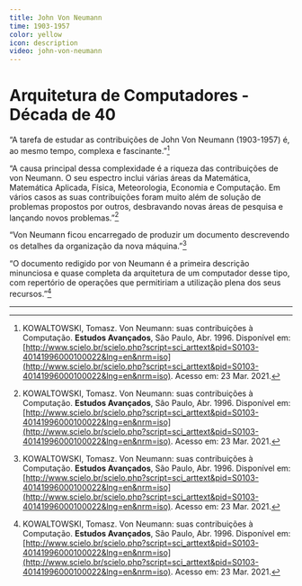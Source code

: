 ```yaml
---
title: John Von Neumann
time: 1903-1957
color: yellow
icon: description
video: john-von-neumann
---
```


# Arquitetura de Computadores -  Década de 40

“A tarefa de estudar as contribuições de John Von Neumann (1903-1957) é, ao mesmo tempo, complexa e fascinante.”[^kowaltowski]

“A causa principal dessa complexidade é a riqueza das contribuições de von Neumann. O seu espectro inclui várias áreas da Matemática, Matemática Aplicada, Física, Meteorologia, Economia e Computação. Em vários casos as suas contribuições foram muito além de solução de problemas propostos por outros, desbravando novas áreas de pesquisa e lançando novos problemas.”[^kowaltowski]

“Von Neumann ficou encarregado de produzir um documento descrevendo os detalhes da organização da nova máquina.”[^kowaltowski]

“O documento redigido por von Neumann é a primeira descrição minunciosa e quase completa da arquitetura de um computador desse tipo, com repertório de operações que permitiriam a utilização plena dos seus recursos.”[^kowaltowski]

---

[^kowaltowski]: KOWALTOWSKI, Tomasz. Von Neumann: suas contribuições à Computação. **Estudos Avançados**, São Paulo, Abr. 1996. Disponível em: [http://www.scielo.br/scielo.php?script=sci_arttext&pid=S0103-40141996000100022&lng=en&nrm=iso](http://www.scielo.br/scielo.php?script=sci_arttext&pid=S0103-40141996000100022&lng=en&nrm=iso). Acesso em: 23 Mar. 2021.